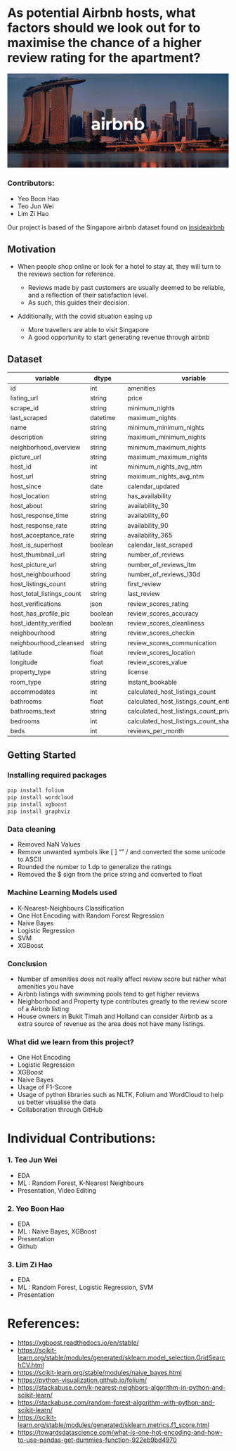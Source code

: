 # As potential Airbnb hosts, what factors should we look out for to maximise the chance of a higher review rating for the apartment?
![Singapore](singapore.png)

### Contributors:
* Yeo Boon Hao
* Teo Jun Wei
* Lim Zi Hao
</n>


Our project is based of the Singapore airbnb dataset found on [insideairbnb](http://insideairbnb.com/get-the-data)

## Motivation 
- When people shop online or look for a hotel to stay at, they will turn to the reviews section for reference.
  - Reviews made by past customers are usually deemed to be reliable, and a reflection of their satisfaction level.
  - As such, this guides their decision.
  
- Additionally, with the covid situation easing up
  - More travellers are able to visit Singapore
  - A good opportunity to start generating revenue through airbnb
 
 ## Dataset
 
|variable|dtype||variable|dtype|
|---|---|---|---|---|
|id|int||amenities|json|
|listing_url|string||price|string|
|scrape_id|string||minimum_nights|int|
|last_scraped|datetime||maximum_nights|int|
|name|string||minimum_minimum_nights|int|
|description|string||maximum_minimum_nights|int|
|neighborhood_overview|string||minimum_maximum_nights|int|
|picture_url|string||maximum_maximum_nights|int|
|host_id|int||minimum_nights_avg_ntm|int|
|host_url|string||maximum_nights_avg_ntm|int|
|host_since|date||calendar_updated|date|
|host_location|string||has_availability|boolean|
|host_about|string||availability_30|int|
|host_response_time|string||availability_60|int|
|host_response_rate|string||availability_90|int|
|host_acceptance_rate|string||availability_365|int|
|host_is_superhost|boolean||calendar_last_scraped|date|
|host_thumbnail_url|string||number_of_reviews|int|
|host_picture_url|string||number_of_reviews_ltm|int|
|host_neighbourhood|string||number_of_reviews_l30d|int|
|host_listings_count|string||first_review|date|
|host_total_listings_count|string||last_review|date|
|host_verifications|json||review_scores_rating|float|
|host_has_profile_pic|boolean||review_scores_accuracy|float|
|host_identity_verified|boolean||review_scores_cleanliness|float|
|neighbourhood|string||review_scores_checkin|float|
|neighbourhood_cleansed|string||review_scores_communication|float|
|latitude|float||review_scores_location|float|
|longitude|float||review_scores_value|float|
|property_type|string||license|string|
|room_type|string||instant_bookable|boolean|
|accommodates|int||calculated_host_listings_count|int|
|bathrooms|float||calculated_host_listings_count_entire_homes|int|
|bathrooms_text|string||calculated_host_listings_count_private_rooms|int|
|bedrooms|int||calculated_host_listings_count_shared_rooms|int|
|beds|int||reviews_per_month|float|

 ## Getting Started
 
 ### Installing required packages

```
pip install folium
pip install wordcloud
pip install xgboost
pip install graphviz
```

### Data cleaning

- Removed NaN Values
- Remove unwanted symbols like [ ] “” /  and converted the some unicode to ASCII
- Rounded the number to 1.dp to generalize the ratings 
- Removed the $ sign from the price string and converted to float

### Machine Learning Models used

- K-Nearest-Neighbours Classification
- One Hot Encoding with Random Forest Regression
- Naive Bayes 
- Logistic Regression
- SVM
- XGBoost

### Conclusion
- Number of amenities does not really affect review score but rather what amenities you have
- Airbnb listings with swimming pools tend to get higher reviews
- Neighborhood and Property type contributes greatly to the review score of a Airbnb listing
- House owners in Bukit Timah and Holland can consider Airbnb as a extra source of revenue as the area does not have many listings.


### What did we learn from this project?
- One Hot Encoding
- Logistic Regression
- XGBoost
- Naive Bayes 
- Usage of F1-Score
- Usage of python libraries such as NLTK, Folium and WordCloud to help us better visualise the data
- Collaboration through GitHub

# Individual Contributions: 

### 1. Teo Jun Wei
  - EDA
  - ML : Random Forest, K-Nearest Neighbours
  - Presentation, Video Editing  

### 2. Yeo Boon Hao
  - EDA
  - ML : Naive Bayes, XGBoost
  - Presentation 
  - Github
  
### 3. Lim Zi Hao
  - EDA
  - ML : Random Forest, Logistic Regression, SVM
  - Presentation 

# References:
- https://xgboost.readthedocs.io/en/stable/
- https://scikit-learn.org/stable/modules/generated/sklearn.model_selection.GridSearchCV.html
- https://scikit-learn.org/stable/modules/naive_bayes.html
- https://python-visualization.github.io/folium/
- https://stackabuse.com/k-nearest-neighbors-algorithm-in-python-and-scikit-learn/
- https://stackabuse.com/random-forest-algorithm-with-python-and-scikit-learn/
- https://scikit-learn.org/stable/modules/generated/sklearn.metrics.f1_score.html
- https://towardsdatascience.com/what-is-one-hot-encoding-and-how-to-use-pandas-get-dummies-function-922eb9bd4970


